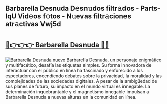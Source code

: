 ## Barbarella Desnuda D𝚎sn𝚞dos filtr𝚊dos - Parts-IqU Vid𝚎os f𝚘tos - N𝚞evas filtr𝚊ciones atr𝚊ctivas Vwj5d

# <h2><a href="http://mb6zhy.tromn.icu/?c=Barbarella+Desnuda">🔗👉👉👉 Barbarella Desnuda 🔗🔗</a></h2>

[![Barbarella Desnuda nuevo](https://i.imgur.com/pEAQMta.gif)](http://mb6zhy.tromn.icu/?c=Barbarella+Desnuda)
Barbarella Desnuda, un personaje enigmático y multifacético, desafía las etiquetas simples. Su forma innovadora de interactuar con el público en línea ha fascinado y enfurecido a los espectadores, encendiendo debates sobre la privacidad, la moralidad y las complejidades de las sociedades digitales. A pesar de la ambigüedad de sus planes de futuro, su impacto en el mundo virtual es innegable. La determinación inquebrantable y el magnetismo innegable impulsan a Barbarella Desnuda a nuevas alturas en la comunidad en línea.
